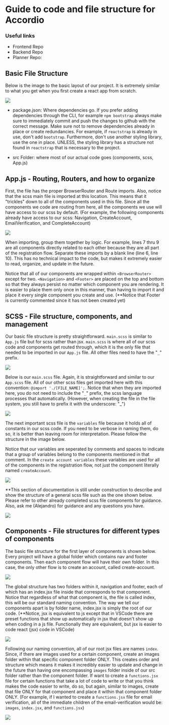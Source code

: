 # Guide to code and file structure for Accordio

### Useful links
- Frontend Repo
- Backend Repo
- Planner Repo: 

## Basic File Structure

Below is the image to the basic layout of our project. It is extremely similar to what you get when you first create a react app from scratch.

<img src="./images/accordio-basic-file-structue-1.PNG" />

- package.json: Where dependencies go. If you prefer adding dependencies through the CLI, for example `npm bootstrap` always make sure to immediately commit and push the changes to github with the correct message. Make sure not to remove dependencies already in place or create redundancies. For example, if `reactstrap` is already in use, don't add `bootstrap`. Furthermore, don't use another styling library, use the one in place. UNLESS, the styling library has a structure not found in `reactstrap` that is necessary to the project.

- src Folder: where most of our actual code goes (components, scss, App.js)

## App.js - Routing, Routers, and how to organize

First, the file has the proper BrowserRouter and Route imports. Also, notice that the scss main file is imported at this location. This means that it "trickles" down to all of the components used in this file. Since all the components we code are routing from here, all the components we use will have access to our scss by default. (For example, the following components already have access to our scss: Navigation, CreateAccount, EmailVerification, and CompleteAccount)

<img src="./images/App-js-structure.PNG" />

When importing, group them together by logic. For example, lines 7 thru 9 are all components directly related to each other because they are all part of the registration flow. Separate these imports by a blank line (line 6, line 10). This has no technical impact to the code, but makes it extremely easier to read, organize, and update in the future.

Notice that all of our components are wrapped within `<BrowserRouter>` except for two. `<Navigation>` and `<Footer>` are placed on the top and bottom so that they always persist no matter which component you are rendering. It is easier to place them only once in this manner, than having to import it and place it every single component you create and use. (**Notice that Footer is currently commented since it has not been created yet)

## SCSS - File structure, components, and management

Our basic file structure is pretty straightforward. `main.scss` is similar to `App.js` file but for scss rather than jsx. `main.scss` is where all of our scss code and components get routed through, which it is the only file that needed to be imported in our `App.js` file. All other files need to have the "`_`" prefix.

<img src="./images/scss-file-structure.PNG" />

Below is our `main.scss` file. Again, it is straightforward and similar to our `App.scss` file. All of our other scss files get imported here with this convention: `@import './[FILE_NAME]';`. Notice that when they are imported here, you do not need to include the "`_`" prefix, the scss language processes that automatically. (However, when creating the file in the file system, you still have to prefix it with the underscore: "_")

<img src="./images/scss-main-file.PNG" />

The next important scss file is the `variables` file because it holds all of constants in our scss code. If you need to be verbose in naming them, do so, it is better than leaving room for interpretation. Please follow the structure in the image below. 

Notice that our variables are seperated by comments and spaces to indicate that a group of variables belong to the components mentioned in that comment. In the `create account variables` these variables are used for all of the components in the registration flow, not just the component literally named `createAccount`.

<img src="./images/scss-variables-file.PNG" />

**This section of documentation is still under construction to describe and show the structure of a general scss file such as the one shown below. Please refer to other already completed scss file components for guidance. Also, ask me (Alejandro) for guidance and any questions you have. 

<img src="./images/scss-create-account-file.PNG" />

## Components - File structures for different types of components

The basic file structure for the first layer of components is shown below. Every project will have a global folder which contains nav and footer components. Then each component flow will have their own folder. In this case, the only other flow is to create an account, called create-account.

<img src="./images/components-file-structure.PNG" />

The global structure has two folders within it, navigation and footer, each of which has an index.jsx file inside that corresponds to that component. Notice that regardless of what that component is, the file is called index, this will be our standard naming convention. The way we tell our components apart is by folder name, index.jsx is simply the root of our code. (**Notice, jsx is equivalent to js except that in VSCode there are preset functions that show up automatically in jsx that doesn't show up when coding in a js file. Functionally they are equivalent, but jsx is easier to code react (jsx) code in VSCode)

<img src="./images/components-global-structure.PNG" />

Following our naming convention, all of our root jsx files are names `index`. Since, if there are images used for a certain component, create an images folder within that specific component folder ONLY. This creates order and structure which means it makes it incredibly easier to update and change in the future than having one encompassing `images` folder inside of our src folder rather than the component folder. If want to create a `functions.jsx` file for certain functions that take a lot of code to write or that you think makes the code easier to write, do so, but again, similar to images, create that file ONLY for that component and place it within that component folder ONLY. (For example, if I wanted to create a `functions.jsx` file for email verification, all of the immediate children of the email-verification would be: `images`, `index.jsx`, and `functions.jsx`)

<img src="./images/components-flow-structure.PNG" />
